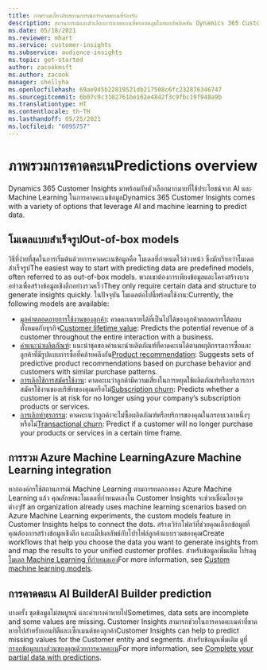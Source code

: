 ```yaml
---
title: ภาพรวมเกี่ยวกับสถานการณ์การคาดคะเนที่รองรับ
description: สถานการณ์และตัวเลือกการคาดคะเนที่ครอบคลุมโดยแอปพลิเคชัน Dynamics 365 Customer Insights
ms.date: 05/18/2021
ms.reviewer: mhart
ms.service: customer-insights
ms.subservice: audience-insights
ms.topic: get-started
author: zacookmsft
ms.author: zacook
manager: shellyha
ms.openlocfilehash: 69ae945b22819521db217508c6fc232876346747
ms.sourcegitcommit: 6b07c9c3102761be162e4842f3c9fbc19f948a9b
ms.translationtype: HT
ms.contentlocale: th-TH
ms.lasthandoff: 05/25/2021
ms.locfileid: "6095757"
---
```

# <a name="predictions-overview"></a><span data-ttu-id="54ccd-103">ภาพรวมการคาดคะเน</span><span class="sxs-lookup"><span data-stu-id="54ccd-103">Predictions overview</span></span>

<span data-ttu-id="54ccd-104">Dynamics 365 Customer Insights มาพร้อมกับตัวเลือกมากมายที่ใช้ประโยชน์จาก AI และ Machine Learning ในการคาดคะเนข้อมูล</span><span class="sxs-lookup"><span data-stu-id="54ccd-104">Dynamics 365 Customer Insights comes with a variety of options that leverage AI and machine learning to predict data.</span></span> 

## <a name="out-of-box-models"></a><span data-ttu-id="54ccd-105">โมเดลแบบสำเร็จรูป</span><span class="sxs-lookup"><span data-stu-id="54ccd-105">Out-of-box models</span></span>

<span data-ttu-id="54ccd-106">วิธีที่ง่ายที่สุดในการเริ่มต้นด้วยการคาดคะเนข้อมูลคือ โมเดลที่กำหนดไว้ล่วงหน้า ซึ่งมักเรียกว่าโมเดลสำเร็จรูป</span><span class="sxs-lookup"><span data-stu-id="54ccd-106">The easiest way to start with predicting data are predefined models, often referred to as out-of-box models.</span></span> <span data-ttu-id="54ccd-107">พวกเขาต้องการเพียงข้อมูลและโครงสร้างบางอย่างเพื่อสร้างข้อมูลเชิงลึกอย่างรวดเร็ว</span><span class="sxs-lookup"><span data-stu-id="54ccd-107">They only require certain data and structure to generate insights quickly.</span></span> <span data-ttu-id="54ccd-108">ในปัจจุบัน โมเดลต่อไปนี้พร้อมใช้งาน:</span><span class="sxs-lookup"><span data-stu-id="54ccd-108">Currently, the following models are available:</span></span> 
- <span data-ttu-id="54ccd-109">[มูลค่าตลอดอายุการใช้งานของลูกค้า](predict-customer-lifetime-value.md): คาดคะเนรายได้ที่เป็นไปได้ของลูกค้าตลอดการโต้ตอบทั้งหมดกับธุรกิจ</span><span class="sxs-lookup"><span data-stu-id="54ccd-109">[Customer lifetime value](predict-customer-lifetime-value.md): Predicts the potential revenue of a customer throughout the entire interaction with a business.</span></span> 
- <span data-ttu-id="54ccd-110">[คำแนะนำผลิตภัณฑ์](predict-product-recommendation.md): แนะนำชุดของคำแนะนำผลิตภัณฑ์ที่คาดคะเนได้ตามพฤติกรรมการซื้อและลูกค้าที่มีรูปแบบการซื้อที่คล้ายคลึงกัน</span><span class="sxs-lookup"><span data-stu-id="54ccd-110">[Product recommendation](predict-product-recommendation.md): Suggests sets of predictive product recommendations based on purchase behavior and customers with similar purchase patterns.</span></span>
- <span data-ttu-id="54ccd-111">[การเลิกใช้การสมัครใช้งาน](predict-subscription-churn.md): คาดคะเนว่าลูกค้ามีความเสี่ยงในการหยุดใช้ผลิตภัณฑ์หรือบริการการสมัครใช้งานของบริษัทของคุณหรือไม่</span><span class="sxs-lookup"><span data-stu-id="54ccd-111">[Subscription churn](predict-subscription-churn.md): Predicts whether a customer is at risk for no longer using your company’s subscription products or services.</span></span>
- <span data-ttu-id="54ccd-112">[การเลิกทำธุรกรรม](predict-transactional-churn.md): คาดคะเนว่าลูกค้าจะไม่ซื้อผลิตภัณฑ์หรือบริการของคุณในกรอบเวลาหนึ่งๆ หรือไม่</span><span class="sxs-lookup"><span data-stu-id="54ccd-112">[Transactional churn](predict-transactional-churn.md): Predict if a customer will no longer purchase your products or services in a certain time frame.</span></span>

## <a name="azure-machine-learning-integration"></a><span data-ttu-id="54ccd-113">การรวม Azure Machine Learning</span><span class="sxs-lookup"><span data-stu-id="54ccd-113">Azure Machine Learning integration</span></span>

<span data-ttu-id="54ccd-114">หากองค์กรใช้สถานการณ์ Machine Learning ตามการทดลองของ Azure Machine Learning แล้ว คุณลักษณะโมเดลที่กำหนดเองใน Customer Insights จะช่วยเชื่อมโยงจุดต่างๆ</span><span class="sxs-lookup"><span data-stu-id="54ccd-114">If an organization already uses machine learning scenarios based on Azure Machine Learning experiments, the custom models feature in Customer Insights helps to connect the dots.</span></span> <span data-ttu-id="54ccd-115">สร้างเวิร์กโฟลว์ที่ช่วยคุณเลือกข้อมูลที่คุณต้องการสร้างข้อมูลเชิงลึก และแม็ปผลลัพธ์กับโปรไฟล์ลูกค้าแบบรวมของคุณ</span><span class="sxs-lookup"><span data-stu-id="54ccd-115">Create workflows that help you choose the data you want to generate insights from and map the results to your unified customer profiles.</span></span> <span data-ttu-id="54ccd-116">สำหรับข้อมูลเพิ่มเติม โปรดดู [โมเดล Machine Learning ที่กำหนดเอง](custom-models.md)</span><span class="sxs-lookup"><span data-stu-id="54ccd-116">For more information, see [Custom machine learning models](custom-models.md).</span></span>

## <a name="ai-builder-prediction"></a><span data-ttu-id="54ccd-117">การคาดคะเน AI Builder</span><span class="sxs-lookup"><span data-stu-id="54ccd-117">AI Builder prediction</span></span>

<span data-ttu-id="54ccd-118">บางครั้ง ชุดข้อมูลไม่สมบูรณ์ และค่าบางค่าหายไป</span><span class="sxs-lookup"><span data-stu-id="54ccd-118">Sometimes, data sets are incomplete and some values are missing.</span></span> <span data-ttu-id="54ccd-119">Customer Insights สามารถช่วยในการคาดคะเนค่าที่ขาดหายไปสำหรับเอนทิตีและเซ็กเมนต์ของลูกค้า</span><span class="sxs-lookup"><span data-stu-id="54ccd-119">Customer Insights can help to predict missing values for the Customer entity and segments.</span></span> <span data-ttu-id="54ccd-120">สำหรับข้อมูลเพิ่มเติม ดูที่ [กรอกข้อมูลบางส่วนของคุณด้วยการคาดคะเน](predictions.md)</span><span class="sxs-lookup"><span data-stu-id="54ccd-120">For more information, see [Complete your partial data with predictions](predictions.md).</span></span>
